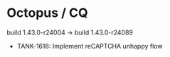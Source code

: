 # Octopus / CQ
build 1.43.0-r24004 → build 1.43.0-r24089

- TANK-1616: Implement reCAPTCHA unhappy flow

